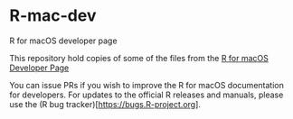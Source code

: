 # R-mac-dev
R for macOS developer page

This repository hold copies of some of the files from the [R for macOS Developer Page](https://mac.R-project.org)

You can issue PRs if you wish to improve the R for macOS documentation for developers. For updates to the official R releases and manuals, please use the (R bug tracker)[https://bugs.R-project.org].
